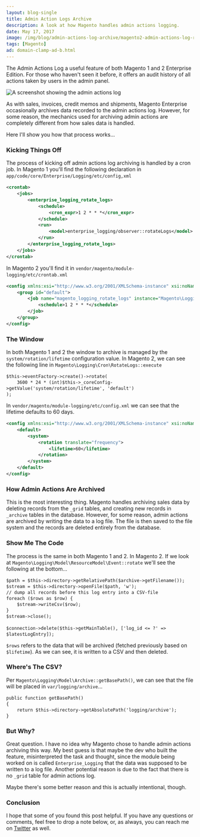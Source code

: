 ```yaml
---
layout: blog-single
title: Admin Action Logs Archive
description: A look at how Magento handles admin actions logging.
date: May 17, 2017
image: /img/blog/admin-actions-log-archive/magento2-admin-actions-log-report@2x.jpg
tags: [Magento]
ad: domain-clamp-ad-b.html
---
```


The Admin Actions Log a useful feature of both Magento 1 and 2 Enterprise Edition. For those who haven't seen it before, it offers an audit history of all actions taken by users in the admin panel.

<img
  class="rounded shadow"
  src="/img/blog/admin-actions-log-archive/magento2-admin-actions-log-report@1x.jpg"
  srcset="/img/blog/admin-actions-log-archive/magento2-admin-actions-log-report@1x.jpg 1x, /img/blog/admin-actions-log-archive/magento2-admin-actions-log-report@2x.jpg 2x"
  alt="A screenshot showing the admin actions log">

As with sales, invoices, credit memos and shipments, Magento Enterprise occasionally archives data recorded to the admin actions log. However, for some reason, the mechanics used for archiving admin actions are completely different from how sales data is handled.

Here I'll show you how that process works...

<!-- excerpt_separator -->

### Kicking Things Off

The process of kicking off admin actions log archiving is handled by a cron job. In Magento 1 you'll find the following declaration in `app/code/core/Enterprise/Logging/etc/config,xml`

```xml
<crontab>
    <jobs>
        <enterprise_logging_rotate_logs>
            <schedule>
                <cron_expr>1 2 * * *</cron_expr>
            </schedule>
            <run>
                <model>enterprise_logging/observer::rotateLogs</model>
            </run>
        </enterprise_logging_rotate_logs>
    </jobs>
</crontab>
```

In Magento 2 you'll find it in `vendor/magento/module-logging/etc/crontab.xml`

```xml
<config xmlns:xsi="http://www.w3.org/2001/XMLSchema-instance" xsi:noNamespaceSchemaLocation="urn:magento:module:Magento_Cron:etc/crontab.xsd">
    <group id="default">
        <job name="magento_logging_rotate_logs" instance="Magento\Logging\Cron\RotateLogs" method="execute">
            <schedule>1 2 * * *</schedule>
        </job>
    </group>
</config>
```

### The Window

In both Magento 1 and 2 the window to archive is managed by the `system/rotation/lifetime` configuration value. In Magento 2, we can see the following line in `Magento\Logging\Cron\RotateLogs::execute`

```php?start_inline=1
$this->eventFactory->create()->rotate(
    3600 * 24 * (int)$this->_coreConfig->getValue('system/rotation/lifetime', 'default')
);
```
In `vendor/magento/module-logging/etc/config.xml` we can see that the lifetime defaults to 60 days.

```xml
<config xmlns:xsi="http://www.w3.org/2001/XMLSchema-instance" xsi:noNamespaceSchemaLocation="urn:magento:module:Magento_Store:etc/config.xsd">
    <default>
        <system>
            <rotation translate="frequency">
                <lifetime>60</lifetime>
            </rotation>
        </system>
    </default>
</config>
```

### How Admin Actions Are Archived

This is the most interesting thing. Magento handles archiving sales data by deleting records from the `_grid` tables, and creating new records in `_archive` tables in the database. However, for some reason, admin actions are archived by writing the data to a log file. The file is then saved to the file system and the records are deleted entirely from the database.

### Show Me The Code

The process is the same in both Magento 1 and 2. In Magento 2. If we look at `Magento\Logging\Model\ResourceModel\Event::rotate` we'll see the following at the bottom...

```php?start_inline=1
$path = $this->directory->getRelativePath($archive->getFilename());
$stream = $this->directory->openFile($path, 'w');
// dump all records before this log entry into a CSV-file
foreach ($rows as $row) {
    $stream->writeCsv($row);
}
$stream->close();

$connection->delete($this->getMainTable(), ['log_id <= ?' => $latestLogEntry]);
```

`$rows` refers to the data that will be archived (fetched previously based on `$lifetime`). As we can see, it is written to a CSV and then deleted.

### Where's The CSV?

Per `Magento\Logging\Model\Archive::getBasePath()`, we can see that the file will be placed in `var/logging/archive`...

```php?start_inline=1
public function getBasePath()
{
    return $this->directory->getAbsolutePath('logging/archive');
}
```

### But Why?

Great question. I have no idea why Magento chose to handle admin actions archiving this way. My best guess is that maybe the dev who built the feature, misinterpreted the task and thought, since the module being worked on is called `Enterprise_Logging` that the data was supposed to be written to a log file. Another potential reason is due to the fact that there is no `_grid` table for admin actions log.

Maybe there's some better reason and this is actually intentional, though.

<!-- excerpt_separator -->

### Conclusion

I hope that some of you found this post helpful. If you have any questions or comments, feel free to drop a note below, or, as always, you can reach me on [Twitter](http://twitter.com/maxpchadwick) as well.
